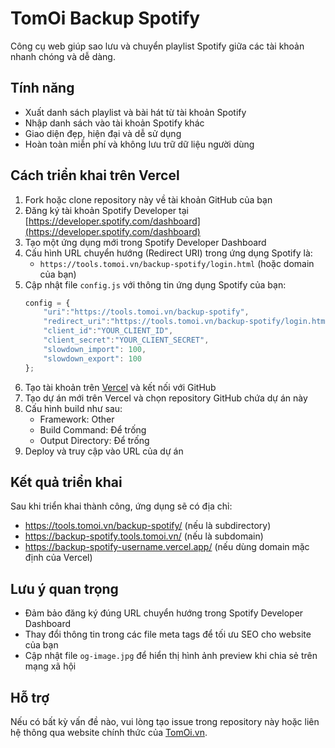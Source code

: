 # TomOi Backup Spotify

Công cụ web giúp sao lưu và chuyển playlist Spotify giữa các tài khoản nhanh chóng và dễ dàng.

## Tính năng

- Xuất danh sách playlist và bài hát từ tài khoản Spotify
- Nhập danh sách vào tài khoản Spotify khác
- Giao diện đẹp, hiện đại và dễ sử dụng
- Hoàn toàn miễn phí và không lưu trữ dữ liệu người dùng

## Cách triển khai trên Vercel

1. Fork hoặc clone repository này về tài khoản GitHub của bạn
2. Đăng ký tài khoản Spotify Developer tại [https://developer.spotify.com/dashboard](https://developer.spotify.com/dashboard)
3. Tạo một ứng dụng mới trong Spotify Developer Dashboard
4. Cấu hình URL chuyển hướng (Redirect URI) trong ứng dụng Spotify là:
   - `https://tools.tomoi.vn/backup-spotify/login.html` (hoặc domain của bạn)
5. Cập nhật file `config.js` với thông tin ứng dụng Spotify của bạn:
   ```js
   config = {
       "uri":"https://tools.tomoi.vn/backup-spotify",
       "redirect_uri":"https://tools.tomoi.vn/backup-spotify/login.html",
       "client_id":"YOUR_CLIENT_ID",
       "client_secret":"YOUR_CLIENT_SECRET",
       "slowdown_import": 100,
       "slowdown_export": 100
   };
   ```
6. Tạo tài khoản trên [Vercel](https://vercel.com) và kết nối với GitHub
7. Tạo dự án mới trên Vercel và chọn repository GitHub chứa dự án này
8. Cấu hình build như sau:
   - Framework: Other
   - Build Command: Để trống
   - Output Directory: Để trống
9. Deploy và truy cập vào URL của dự án

## Kết quả triển khai

Sau khi triển khai thành công, ứng dụng sẽ có địa chỉ:
- https://tools.tomoi.vn/backup-spotify/ (nếu là subdirectory)
- https://backup-spotify.tools.tomoi.vn/ (nếu là subdomain)
- https://backup-spotify-username.vercel.app/ (nếu dùng domain mặc định của Vercel)

## Lưu ý quan trọng

- Đảm bảo đăng ký đúng URL chuyển hướng trong Spotify Developer Dashboard
- Thay đổi thông tin trong các file meta tags để tối ưu SEO cho website của bạn
- Cập nhật file `og-image.jpg` để hiển thị hình ảnh preview khi chia sẻ trên mạng xã hội

## Hỗ trợ

Nếu có bất kỳ vấn đề nào, vui lòng tạo issue trong repository này hoặc liên hệ thông qua website chính thức của [TomOi.vn](https://tomoi.vn).
